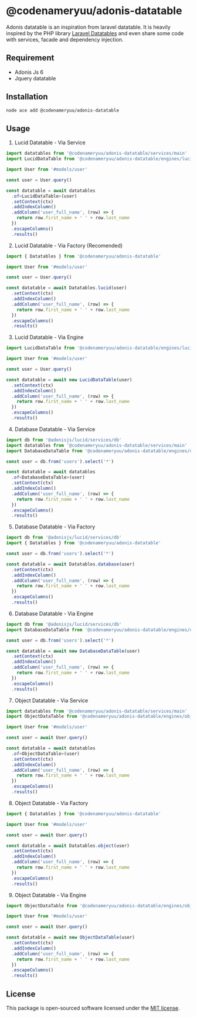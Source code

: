 # @codenameryuu/adonis-datatable

Adonis datatable is an inspiration from laravel datatable. It is heavily inspired by the PHP library [Laravel Datatables](https://yajrabox.com/docs/laravel-datatables) and even share some code with services, facade and dependency injection.

## Requirement

- Adonis Js 6
- Jquery datatable

## Installation

```bash
node ace add @codenameryuu/adonis-datatable
```

## Usage

1. Lucid Datatable - Via Service

```typescript
import datatables from '@codenameryuu/adonis-datatable/services/main'
import LucidDataTable from '@codenameryuu/adonis-datatable/engines/lucid_datatable'

import User from '#models/user'

const user = User.query()

const datatable = await datatables
  .of<LucidDataTable>(user)
  .setContext(ctx)
  .addIndexColumn()
  .addColumn('user_full_name', (row) => {
    return row.first_name + ' ' + row.last_name
  })
  .escapeColumns()
  .results()
```

2. Lucid Datatable - Via Factory (Recomended)

```typescript
import { Datatables } from '@codenameryuu/adonis-datatable'

import User from '#models/user'

const user = User.query()

const datatable = await Datatables.lucid(user)
  .setContext(ctx)
  .addIndexColumn()
  .addColumn('user_full_name', (row) => {
    return row.first_name + ' ' + row.last_name
  })
  .escapeColumns()
  .results()
```

3. Lucid Datatable - Via Engine

```typescript
import LucidDataTable from '@codenameryuu/adonis-datatable/engines/lucid_datatable'

import User from '#models/user'

const user = User.query()

const datatable = await new LucidDataTable(user)
  .setContext(ctx)
  .addIndexColumn()
  .addColumn('user_full_name', (row) => {
    return row.first_name + ' ' + row.last_name
  })
  .escapeColumns()
  .results()
```

4. Database Datatable - Via Service

```typescript
import db from '@adonisjs/lucid/services/db'
import datatables from '@codenameryuu/adonis-datatable/services/main'
import DatabaseDataTable from '@codenameryuu/adonis-datatable/engines/database_datatable'

const user = db.from('users').select('*')

const datatable = await datatables
  .of<DatabaseDataTable>(user)
  .setContext(ctx)
  .addIndexColumn()
  .addColumn('user_full_name', (row) => {
    return row.first_name + ' ' + row.last_name
  })
  .escapeColumns()
  .results()
```

5. Database Datatable - Via Factory

```typescript
import db from '@adonisjs/lucid/services/db'
import { Datatables } from '@codenameryuu/adonis-datatable'

const user = db.from('users').select('*')

const datatable = await Datatables.database(user)
  .setContext(ctx)
  .addIndexColumn()
  .addColumn('user_full_name', (row) => {
    return row.first_name + ' ' + row.last_name
  })
  .escapeColumns()
  .results()
```

6. Database Datatable - Via Engine

```typescript
import db from '@adonisjs/lucid/services/db'
import DatabaseDataTable from '@codenameryuu/adonis-datatable/engines/database_datatable'

const user = db.from('users').select('*')

const datatable = await new DatabaseDataTable(user)
  .setContext(ctx)
  .addIndexColumn()
  .addColumn('user_full_name', (row) => {
    return row.first_name + ' ' + row.last_name
  })
  .escapeColumns()
  .results()
```

7. Object Datatable - Via Service

```typescript
import datatables from '@codenameryuu/adonis-datatable/services/main'
import ObjectDataTable from '@codenameryuu/adonis-datatable/engines/object_datatable'

import User from '#models/user'

const user = await User.query()

const datatable = await datatables
  .of<ObjectDataTable>(user)
  .setContext(ctx)
  .addIndexColumn()
  .addColumn('user_full_name', (row) => {
    return row.first_name + ' ' + row.last_name
  })
  .escapeColumns()
  .results()
```

8. Object Datatable - Via Factory

```typescript
import { Datatables } from '@codenameryuu/adonis-datatable'

import User from '#models/user'

const user = await User.query()

const datatable = await Datatables.object(user)
  .setContext(ctx)
  .addIndexColumn()
  .addColumn('user_full_name', (row) => {
    return row.first_name + ' ' + row.last_name
  })
  .escapeColumns()
  .results()
```

9. Object Datatable - Via Engine

```typescript
import ObjectDataTable from '@codenameryuu/adonis-datatable/engines/object_datatable'

import User from '#models/user'

const user = await User.query()

const datatable = await new ObjectDataTable(user)
  .setContext(ctx)
  .addIndexColumn()
  .addColumn('user_full_name', (row) => {
    return row.first_name + ' ' + row.last_name
  })
  .escapeColumns()
  .results()
```

## License

This package is open-sourced software licensed under the [MIT license](LICENSE.md).
